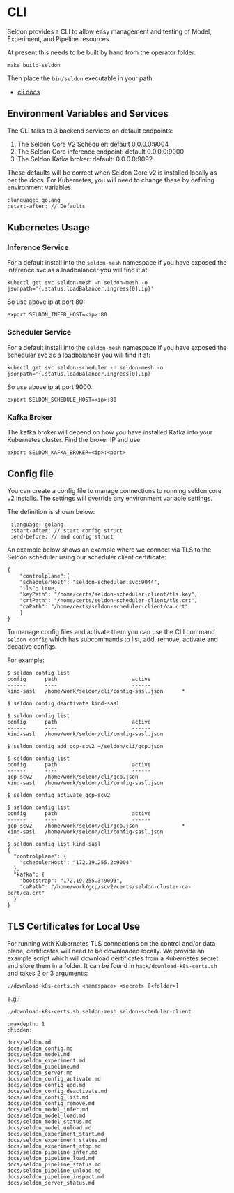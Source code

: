 # CLI

Seldon provides a CLI to allow easy management and testing of Model, Experiment, and Pipeline resources.

At present this needs to be built by hand from the operator folder.

```
make build-seldon
```

Then place the `bin/seldon` executable in your path.

 * [cli docs](./docs/seldon.md)


## Environment Variables and Services

The CLI talks to 3 backend services on default endpoints:

 1. The Seldon Core V2 Scheduler: default 0.0.0.0:9004
 2. The Seldon Core inference endpoint: default 0.0.0.0:9000
 3. The Seldon Kafka broker: default: 0.0.0.0:9092

These defaults will be correct when Seldon Core v2 is installed locally as per the docs. For Kubernetes, you will need to change these by defining environment variables.

```{literalinclude} ../../../../operator/cmd/seldon/cli/flags.go
:language: golang
:start-after: // Defaults
```

## Kubernetes Usage

### Inference Service

For a default install into the `seldon-mesh` namespace if you have exposed the inference svc as a loadbalancer you will find it at:

```
kubectl get svc seldon-mesh -n seldon-mesh -o jsonpath='{.status.loadBalancer.ingress[0].ip}'
```

So use above ip at port 80:

```
export SELDON_INFER_HOST=<ip>:80
```

### Scheduler Service

For a default install into the `seldon-mesh` namespace if you have exposed the scheduler svc as a loadbalancer you will find it at:

```
kubectl get svc seldon-scheduler -n seldon-mesh -o jsonpath='{.status.loadBalancer.ingress[0].ip}
```

So use above ip at port 9000:

```
export SELDON_SCHEDULE_HOST=<ip>:80
```

### Kafka Broker

The kafka broker will depend on how you have installed Kafka into your Kubernetes cluster. Find the broker IP and use

```
export SELDON_KAFKA_BROKER=<ip>:<port>
```

## Config file

You can create a config file to manage connections to running seldon core v2 installs. The settings will override any environment variable settings.

The definition is shown below:

  ```{literalinclude} ../../../../operator/pkg/cli/config.go
   :language: golang
   :start-after: // start config struct
   :end-before: // end config struct
   ```

An example below shows an example where we connect via TLS to the Seldon scheduler using our scheduler client certificate:

```
{
    "controlplane":{
	"schedulerHost": "seldon-scheduler.svc:9044",
	"tls"; true,
	"keyPath": "/home/certs/seldon-scheduler-client/tls.key",
	"crtPath": "/home/certs/seldon-scheduler-client/tls.crt",
	"caPath": "/home/certs/seldon-scheduler-client/ca.crt"
    }
}

```

To manage config files and activate them you can use the CLI command `seldon config` which has subcommands to list, add, remove, activate and decative configs.

For example:

```
$ seldon config list
config		path						active
------		----						------
kind-sasl	/home/work/seldon/cli/config-sasl.json		*

$ seldon config deactivate kind-sasl

$ seldon config list
config		path						active
------		----						------
kind-sasl	/home/work/seldon/cli/config-sasl.json	

$ seldon config add gcp-scv2 ~/seldon/cli/gcp.json

$ seldon config list
config		path						active
------		----						------
gcp-scv2	/home/work/seldon/cli/gcp.json		
kind-sasl	/home/work/seldon/cli/config-sasl.json	

$ seldon config activate gcp-scv2

$ seldon config list
config		path						active
------		----						------
gcp-scv2	/home/work/seldon/cli/gcp.json	    		*
kind-sasl	/home/work/seldon/cli/config-sasl.json

$ seldon config list kind-sasl
{
  "controlplane": {
    "schedulerHost": "172.19.255.2:9004"
  },
  "kafka": {
    "bootstrap": "172.19.255.3:9093",
    "caPath": "/home/work/gcp/scv2/certs/seldon-cluster-ca-cert/ca.crt"
  }
}
```

## TLS Certificates for Local Use

For running with Kubernetes TLS connections on the control and/or data plane, certificates will need to be downloaded locally. We provide an example script which will download certificates from a Kubernetes secret and store them in a folder. It can be found in `hack/download-k8s-certs.sh` and takes 2 or 3 arguments:

```
./download-k8s-certs.sh <namespace> <secret> [<folder>]
```

e.g.:

```
./download-k8s-certs.sh seldon-mesh seldon-scheduler-client
```

```{toctree}
:maxdepth: 1
:hidden:

docs/seldon.md
docs/seldon_config.md
docs/seldon_model.md
docs/seldon_experiment.md
docs/seldon_pipeline.md
docs/seldon_server.md
docs/seldon_config_activate.md
docs/seldon_config_add.md
docs/seldon_config_deactivate.md
docs/seldon_config_list.md
docs/seldon_config_remove.md
docs/seldon_model_infer.md
docs/seldon_model_load.md
docs/seldon_model_status.md
docs/seldon_model_unload.md
docs/seldon_experiment_start.md
docs/seldon_experiment_status.md
docs/seldon_experiment_stop.md
docs/seldon_pipeline_infer.md
docs/seldon_pipeline_load.md
docs/seldon_pipeline_status.md
docs/seldon_pipeline_unload.md
docs/seldon_pipeline_inspect.md
docs/seldon_server_status.md
```

